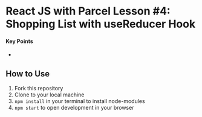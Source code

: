 # React JS with Parcel Lesson #4: Shopping List with useReducer Hook
#### Key Points
* 

## How to Use
1. Fork this repository
2. Clone to your local machine
3. `npm install` in your terminal to install node-modules
4. `npm start` to open development in your browser

